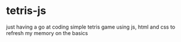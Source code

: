 # tetris-js

just having a go at coding simple tetris game using js, html and css to refresh my memory on the basics
